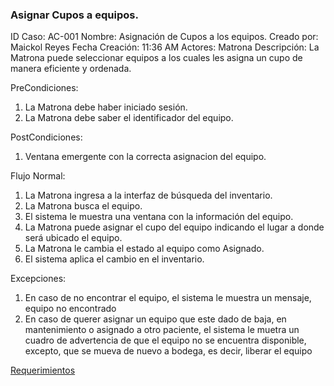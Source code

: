 ### Asignar Cupos a equipos.


ID Caso: AC-001
Nombre: Asignación de Cupos a los equipos.
Creado por: Maickol Reyes
Fecha Creación: 11:36 AM
Actores: Matrona
Descripción: La Matrona puede seleccionar equipos a los cuales les asigna un cupo de manera eficiente y ordenada.

PreCondiciones:
  1. La Matrona debe haber iniciado sesión.
  2. La Matrona debe saber el identificador del equipo.

PostCondiciones:
  1. Ventana emergente con la correcta asignacion del equipo.

Flujo Normal:
  1. La Matrona ingresa a la interfaz de búsqueda del inventario.
  2. La Matrona busca el equipo.
  3. El sistema le muestra una ventana con la información del equipo.
  4. La Matrona puede asignar el cupo del equipo indicando el lugar a donde será ubicado el equipo.
  5. La Matrona le cambia el estado al equipo como Asignado.
  6. El sistema aplica el cambio en el inventario.

Excepciones:
  1. En caso de no encontrar el equipo, el sistema le muestra un mensaje, equipo no encontrado
  2. En caso de querer asignar un equipo que este dado de baja, en mantenimiento o asignado a otro paciente, el sistema le muetra un cuadro de advertencia de que el equipo no se encuentra disponible, excepto, que se mueva de nuevo a bodega, es decir, liberar el equipo

[Requerimientos](./Requerimientos.md)